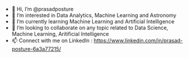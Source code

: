 - 👋 Hi, I’m @prasadposture
- 👀 I’m interested in Data Analytics, Machine Learning and Astronomy
- 🌱 I’m currently learning Machine Learning and Artificial Intelligence
- 💞️ I’m looking to collaborate on any topic related to Data Science, Machine Learning, Aritificial Intelligence
- 📫 Connect with me on LinkedIn : https://www.linkedin.com/in/prasad-posture-6a3a77215/

<!---
prasadposture/prasadposture is a ✨ special ✨ repository because its `README.md` (this file) appears on your GitHub profile.
You can click the Preview link to take a look at your changes.
--->
